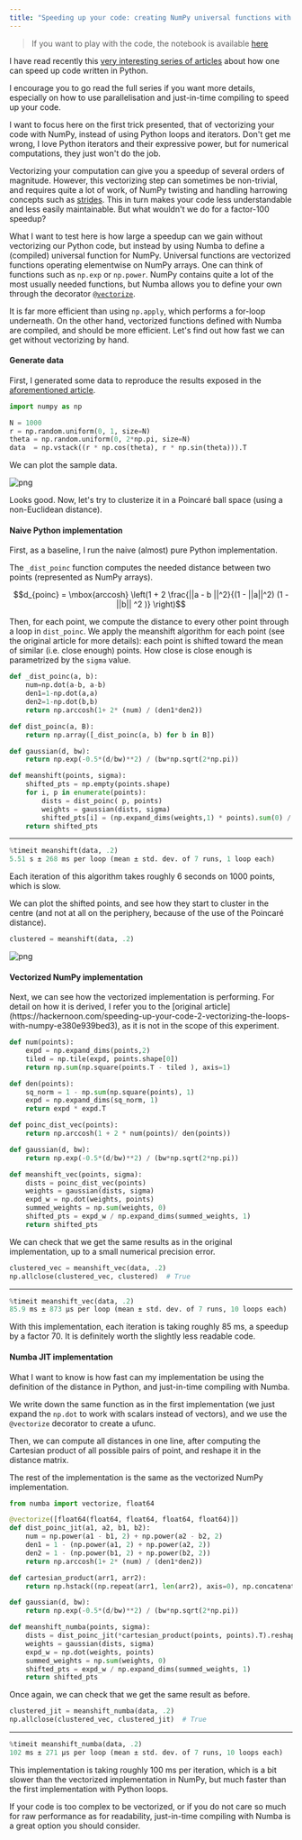 ```yaml
---
title: "Speeding up your code: creating NumPy universal functions with Numba"
---
```


> If you want to play with the code, the notebook is available [here](//gist.github.com/SdgJlbl/59544c76d30f16170f7046d328797d4e)

I have read recently this [very interesting series of articles](//towardsdatascience.com/speeding-up-your-code-1-the-example-of-the-mean-shift-clustering-in-poincar%C3%A9-ball-space-d46169bfdfc8) about how one can speed up code written in Python. 

I encourage you to go read the full series if you want more details, especially on how to use parallelisation and just-in-time compiling to speed up your code. 

I want to focus here on the first trick presented, that of vectorizing your code with NumPy, instead of using Python loops and iterators. Don't get me wrong, I love Python iterators and their expressive power, but for numerical computations, they just won't do the job. 

Vectorizing your computation can give you a speedup of several orders of magnitude. However, this vectorizing step can sometimes be non-trivial, and requires quite a lot of work, of NumPy twisting and handling harrowing concepts such as [strides](https://docs.scipy.org/doc/numpy/reference/generated/numpy.lib.stride_tricks.as_strided.html). This in turn makes your code less understandable and less easily maintainable. But what wouldn't we do for a factor-100 speedup? 

What I want to test here is how large a speedup can we gain without vectorizing our Python code, but instead by using Numba to define a (compiled) universal function for NumPy.
Universal functions are vectorized functions operating elementwise on NumPy arrays. One can think of functions such as `np.exp` or `np.power`. NumPy contains quite a lot of the most usually needed functions, but Numba allows you to define your own through the decorator [`@vectorize`](https://numba.pydata.org/numba-doc/dev/user/vectorize.html).

It is far more efficient than using `np.apply`, which performs a for-loop underneath. On the other hand, vectorized functions defined with Numba are compiled, and should be more efficient. Let's find out how fast we can get without vectorizing by hand.

<h4> Generate data </h4>

First, I generated some data to reproduce the results exposed in the [aforementioned article](//towardsdatascience.com/speeding-up-your-code-1-the-example-of-the-mean-shift-clustering-in-poincar%C3%A9-ball-space-d46169bfdfc8).

```python
import numpy as np

N = 1000
r = np.random.uniform(0, 1, size=N) 
theta = np.random.uniform(0, 2*np.pi, size=N)
data  = np.vstack((r * np.cos(theta), r * np.sin(theta))).T
```

We can plot the sample data.

![png](../../../assets/img/output_5_1.png)

Looks good. Now, let's try to clusterize it in a Poincaré ball space (using a non-Euclidean distance).

<h4> Naive Python implementation</h4>

First, as a baseline, I run the naive (almost) pure Python implementation. 

The `_dist_poinc` function computes the needed distance between two points (represented as NumPy arrays). 

$$d_{poinc} = \mbox{arccosh} \left(1 + 2 \frac{||a - b ||^2}{(1 - ||a||^2) (1 - ||b|| ^2 )} \right)$$

Then, for each point, we compute the distance to every other point through a loop in `dist_poinc`. We apply the meanshift algorithm for each point (see the original article for more details): each point is shifted toward the mean of similar (i.e. close enough) points. How close is close enough is parametrized by the `sigma` value. 


```python
def _dist_poinc(a, b):
    num=np.dot(a-b, a-b)
    den1=1-np.dot(a,a)
    den2=1-np.dot(b,b)
    return np.arccosh(1+ 2* (num) / (den1*den2))

def dist_poinc(a, B):
    return np.array([_dist_poinc(a, b) for b in B])

def gaussian(d, bw):
    return np.exp(-0.5*(d/bw)**2) / (bw*np.sqrt(2*np.pi))

def meanshift(points, sigma):
    shifted_pts = np.empty(points.shape)                        
    for i, p in enumerate(points):            
        dists = dist_poinc( p, points)       
        weights = gaussian(dists, sigma) 
        shifted_pts[i] = (np.expand_dims(weights,1) * points).sum(0) / weights.sum()
    return shifted_pts
```
---
```python
%timeit meanshift(data, .2)
5.51 s ± 268 ms per loop (mean ± std. dev. of 7 runs, 1 loop each)
```

Each iteration of this algorithm takes roughly 6 seconds on 1000 points, which is slow.

We can plot the shifted points, and see how they start to cluster in the centre (and not at all on the periphery, because of the use of the Poincaré distance).


```python
clustered = meanshift(data, .2)
```

![png](../../../assets/img/output_13_1.png)


<h4> Vectorized NumPy implementation</h4>
Next, we can see how the vectorized implementation is performing. For detail on how it is derived, I refer you to the [original article](https://hackernoon.com/speeding-up-your-code-2-vectorizing-the-loops-with-numpy-e380e939bed3), as it is not in the scope of this experiment.


```python
def num(points):
    expd = np.expand_dims(points,2) 
    tiled = np.tile(expd, points.shape[0]) 
    return np.sum(np.square(points.T - tiled ), axis=1) 

def den(points):
    sq_norm = 1 - np.sum(np.square(points), 1) 
    expd = np.expand_dims(sq_norm, 1)  
    return expd * expd.T 

def poinc_dist_vec(points):
    return np.arccosh(1 + 2 * num(points)/ den(points))

def gaussian(d, bw):
    return np.exp(-0.5*(d/bw)**2) / (bw*np.sqrt(2*np.pi))

def meanshift_vec(points, sigma):
    dists = poinc_dist_vec(points)
    weights = gaussian(dists, sigma)
    expd_w = np.dot(weights, points) 
    summed_weights = np.sum(weights, 0) 
    shifted_pts = expd_w / np.expand_dims(summed_weights, 1) 
    return shifted_pts
```

We can check that we get the same results as in the original implementation, up to a small numerical precision error.


```python
clustered_vec = meanshift_vec(data, .2)
np.allclose(clustered_vec, clustered)  # True
```
---
```python
%timeit meanshift_vec(data, .2)
85.9 ms ± 873 µs per loop (mean ± std. dev. of 7 runs, 10 loops each)
```

With this implementation, each iteration is taking roughly 85 ms, a speedup by a factor 70. It is definitely worth the slightly less readable code.

<h4> Numba JIT implementation </h4>
What I want to know is how fast can my implementation be using the definition of the distance in Python, and just-in-time compiling with Numba.

We write down the same function as in the first implementation (we just expand the `np.dot` to work with scalars instead of vectors), and we use the `@vectorize` decorator to create a ufunc.

Then, we can compute all distances in one line, after computing the Cartesian product of all possible pairs of point, and reshape it in the distance matrix. 

The rest of the implementation is the same as the vectorized NumPy implementation. 


```python
from numba import vectorize, float64

@vectorize([float64(float64, float64, float64, float64)])
def dist_poinc_jit(a1, a2, b1, b2):
    num = np.power(a1 - b1, 2) + np.power(a2 - b2, 2)
    den1 = 1 - (np.power(a1, 2) + np.power(a2, 2))
    den2 = 1 - (np.power(b1, 2) + np.power(b2, 2))
    return np.arccosh(1+ 2* (num) / (den1*den2))

def cartesian_product(arr1, arr2):
    return np.hstack((np.repeat(arr1, len(arr2), axis=0), np.concatenate(len(arr1) * [arr2])))

def gaussian(d, bw):
    return np.exp(-0.5*(d/bw)**2) / (bw*np.sqrt(2*np.pi))

def meanshift_numba(points, sigma):
    dists = dist_poinc_jit(*cartesian_product(points, points).T).reshape((len(points), len(points)))  
    weights = gaussian(dists, sigma)
    expd_w = np.dot(weights, points)
    summed_weights = np.sum(weights, 0) 
    shifted_pts = expd_w / np.expand_dims(summed_weights, 1) 
    return shifted_pts
```

Once again, we can check that we get the same result as before.


```python
clustered_jit = meanshift_numba(data, .2)
np.allclose(clustered_vec, clustered_jit)  # True
```
---
```python
%timeit meanshift_numba(data, .2)
102 ms ± 271 µs per loop (mean ± std. dev. of 7 runs, 10 loops each)
```

This implementation is taking roughly 100 ms per iteration, which is a bit slower than the vectorized implementation in NumPy, but much faster than the first implementation with Python loops. 

If your code is too complex to be vectorized, or if you do not care so much for raw performance as for readability, just-in-time compiling with Numba is a great option you should consider. 

